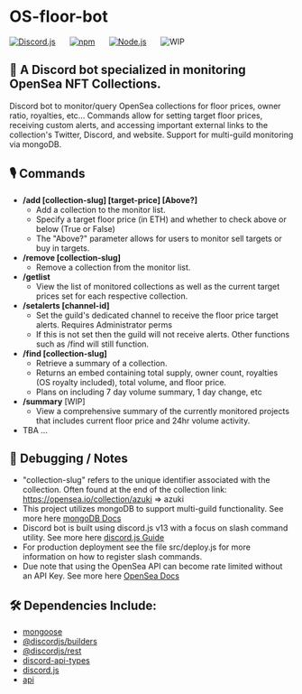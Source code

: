 # OS-floor-bot

[![Discord.js](https://img.shields.io/badge/discord.js-v13-blue?style=for-the-badge&logo=discord)](https://www.npmjs.com/package/discord.js)
   [![npm](https://img.shields.io/badge/npm-v8.5.2-red?style=for-the-badge&logo=npm)](https://docs.npmjs.com/downloading-and-installing-node-js-and-npm)
   [![Node.js](https://img.shields.io/badge/Node.js-v16.14.2-brightgreen?style=for-the-badge&logo=node.js)](https://nodejs.org/en/)
   ![WIP](https://img.shields.io/badge/Status-WIP-red?style=for-the-badge)

## 🤖 A Discord bot specialized in monitoring OpenSea NFT Collections.

Discord bot to monitor/query OpenSea collections for floor prices, owner ratio, royalties, etc... Commands allow for setting target floor prices, receiving custom alerts, and accessing important external links to the collection's Twitter, Discord, and website. Support for multi-guild monitoring via mongoDB.

## 🎙️ Commands
* **/add [collection-slug] \[target-price] [Above?]**
  *  Add a collection to the monitor list.
  *  Specify a target floor price (in ETH) and whether to check above or below (True or False)
  *  The "Above?" parameter allows for users to monitor sell targets or buy in targets.
* **/remove [collection-slug]**
  *  Remove a collection from the monitor list.
* **/getlist**
  * View the list of monitored collections as well as the current target prices set for each respective collection.
* **/setalerts [channel-id]**
  * Set the guild's dedicated channel to receive the floor price target alerts. Requires Administrator perms
  * If this is not set then the guild will not receive alerts. Other functions such as /find will still function.
* **/find [collection-slug]**
  * Retrieve a summary of a collection.
  * Returns an embed containing total supply, owner count, royalties (OS royalty included), total volume, and floor price.
  * Plans on including 7 day volume summary, 1 day change, etc
* **/summary** [WIP]
  * View a comprehensive summary of the currently monitored projects that includes current floor price and 24hr volume activity.
* TBA ...


## 🧰 Debugging / Notes
* "collection-slug" refers to the unique identifier associated with the collection. Often found at the end of the collection link: https://opensea.io/collection/azuki => azuki
* This project utilizes mongoDB to support multi-guild functionality. See more here [mongoDB Docs](https://www.mongodb.com/docs/mongodb-vscode/connect/)
* Discord bot is built using discord.js v13 with a focus on slash command utility. See more here [discord.js Guide](https://discordjs.guide/interactions/slash-commands.html#registering-slash-commands)
* For production deployment see the file src/deploy.js for more information on how to register slash commands.
* Due note that using the OpenSea API can become rate limited without an API Key. See more here [OpenSea Docs](https://docs.opensea.io/reference/retrieving-a-single-collection)

## 🛠 Dependencies Include:
* [mongoose](https://www.npmjs.com/package/mongoose)
* [@discordjs/builders](https://www.npmjs.com/package/@discordjs/builders)
* [@discordjs/rest](https://www.npmjs.com/package/@discordjs/rest)
* [discord-api-types](https://www.npmjs.com/package/discord-api-types)
* [discord.js](https://www.npmjs.com/package/discord.js)
* [api](https://www.npmjs.com/package/api)


